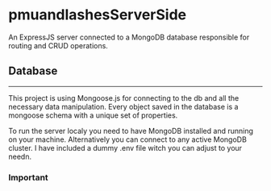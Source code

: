 # pmuandlashesServerSide
An ExpressJS server connected to a MongoDB database responsible for routing and CRUD operations.

## Database 
------
This project is using Mongoose.js for connecting to the db and all the necessary  data manipulation.
Every object saved in the database is a mongoose schema with a unique set of properties.

To run the server localy you need to have MongoDB installed and running on your machine.
Alternatively you can connect to any active MongoDB cluster.
I have included a dummy .env file witch you can adjust to your needn.

### Important
